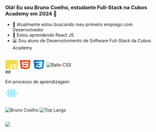 ### Olá! Eu sou Bruno Coelho, estudante Full-Stack na Cubos Academy em 2024 👋

- 🔭 Atualmente estou buscando meu primeiro emprego com Desenvolvedor
- 🌱 Estou aprendendo React JS
- 💻 Sou aluno de Desenvolvimento de Software Full-Stack da Cubos Academy

<div style="display: inline_block"><br>
  <img align="center" alt="Rafa-Js" height="30" width="40" src="https://raw.githubusercontent.com/devicons/devicon/master/icons/javascript/javascript-plain.svg">
  <img align="center" alt="Rafa-HTML" height="30" width="40" src="https://raw.githubusercontent.com/devicons/devicon/master/icons/html5/html5-original.svg">
  <img align="center" alt="Rafa-CSS" height="30" width="40" src="https://raw.githubusercontent.com/devicons/devicon/master/icons/css3/css3-original.svg">
  <img align="center" alt="Rafa-CSS" height="30" width="40" src="https://cdn.jsdelivr.net/gh/devicons/devicon/icons/nodejs/nodejs-original.svg" />
</div>
  ##

Em processo de aprendizagem:
<div>
  <img align="center" alt="Rafa-React" height="30" width="40" src="https://raw.githubusercontent.com/devicons/devicon/master/icons/react/react-original.svg">
</div>

  ##

  ![Bruno Coelho](https://github-readme-stats.vercel.app/api?username=BMinority&show_icons=true&theme=radical)
  ![Top Langs](https://github-readme-stats.vercel.app/api/top-langs/?username=BMinority&layout=compact)
  
  ##
 
<div> 
  <a href="https://www.linkedin.com/in/dev-bcoelho" target="_blank"><img src="https://img.shields.io/badge/-LinkedIn-%230077B5?style=for-the-badge&logo=linkedin&logoColor=white" target="_blank"></a>  
</div>
